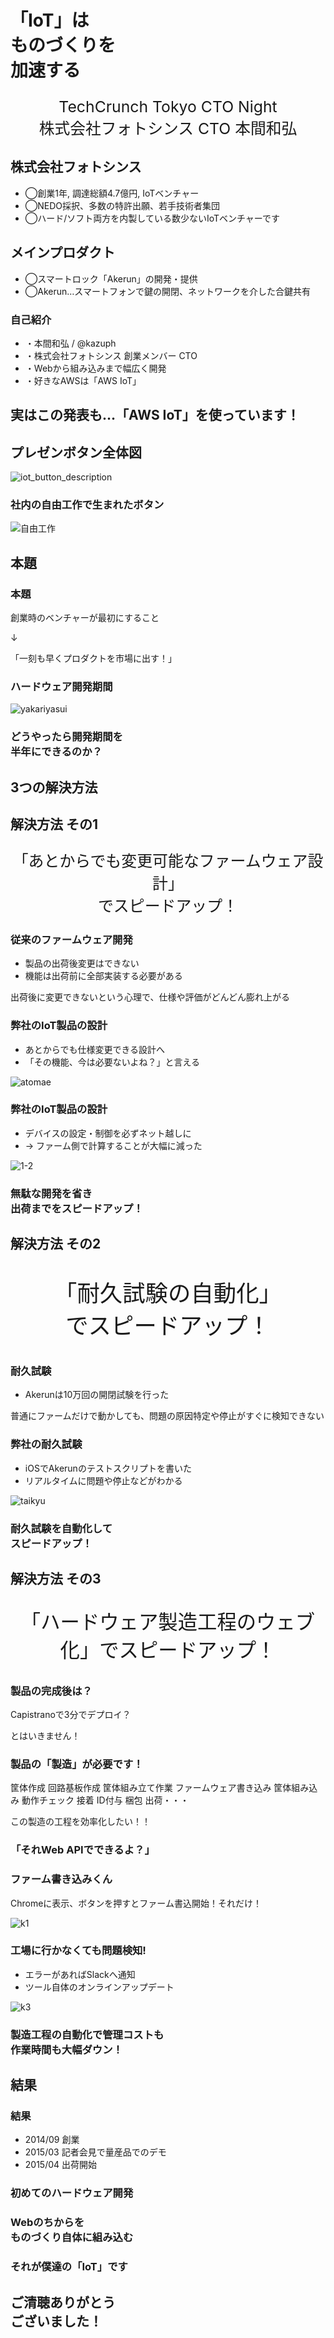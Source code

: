 

# 「IoT」は<br>ものづくりを<br>加速する

<center>
<p style="font-size:177%;text-align:center;">
TechCrunch Tokyo CTO Night<br>
株式会社フォトシンス CTO 本間和弘
</p>
</center>

## 株式会社フォトシンス
<!-- image ./images/wakate.png -->

- ◯創業1年, 調達総額4.7億円, IoTベンチャー
- ◯NEDO採択、多数の特許出願、若手技術者集団
- ◯ハード/ソフト両方を内製している数少ないIoTベンチャーです

## メインプロダクト
<!-- image ./images/yapc_akerun.jpg -->

- ◯スマートロック「Akerun」の開発・提供
- ◯Akerun…スマートフォンで鍵の開閉、ネットワークを介した合鍵共有

### 自己紹介
<!-- image ./images/yapc2015-01.jpg -->

- ・本間和弘 / @kazuph
- ・株式会社フォトシンス 創業メンバー CTO
- ・Webから組み込みまで幅広く開発
- ・好きなAWSは「AWS IoT」

## 実はこの発表も…「AWS IoT」を使っています！
<!-- image ./images/iot_button.jpg -->

## プレゼンボタン全体図

![iot_button_description](./images/iot_button_description.png)

### 社内の自由工作で生まれたボタン

![自由工作](./images/henshin.png)

## 本題

### 本題

創業時のベンチャーが最初にすること

↓

「一刻も早くプロダクトを市場に出す！」

### ハードウェア開発期間

![yakariyasui](./images/wakariyasui_zu.png)

### どうやったら開発期間を<br>半年にできるのか？

## 3つの解決方法

## 解決方法 その1

<p style="font-size:178%;text-align:center;">「あとからでも変更可能なファームウェア設計」<br>でスピードアップ！</p>

### 従来のファームウェア開発

- 製品の出荷後変更はできない
- 機能は出荷前に全部実装する必要がある

出荷後に変更できないという心理で、仕様や評価がどんどん膨れ上がる

### 弊社のIoT製品の設計

- あとからでも仕様変更できる設計へ
- 「その機能、今は必要ないよね？」と言える

![atomae](./images/atomae.png)

### 弊社のIoT製品の設計

- デバイスの設定・制御を必ずネット越しに
- → ファーム側で計算することが大幅に減った

![1-2](./images/1-2.png)

### 無駄な開発を省き<br>出荷までをスピードアップ！

## 解決方法 その2

<p style="font-size:260%;text-align:center;">「耐久試験の自動化」<br>でスピードアップ！</p>

### 耐久試験

- Akerunは10万回の開閉試験を行った

普通にファームだけで動かしても、問題の原因特定や停止がすぐに検知できない

### 弊社の耐久試験

- iOSでAkerunのテストスクリプトを書いた
- リアルタイムに問題や停止などがわかる

![taikyu](./images/taikyu_gram.png)

### 耐久試験を自動化して<br>スピードアップ！

## 解決方法 その3

<p style="font-size:224%;text-align:center;">「ハードウェア製造工程のウェブ化」でスピードアップ！</p>

### 製品の完成後は？

Capistranoで3分でデプロイ？

とはいきません！

### 製品の「製造」が必要です！
<!-- image ./images/kojo.jpg -->

筐体作成 回路基板作成 筐体組み立て作業 ファームウェア書き込み 筐体組み込み 動作チェック 接着 ID付与 梱包 出荷・・・

この製造の工程を効率化したい！！

### 「それWeb APIでできるよ？」

### ファーム書き込みくん

Chromeに表示、ボタンを押すとファーム書込開始！それだけ！

![k1](./images/kakikomikun1.png)

### 工場に行かなくても問題検知!

- エラーがあればSlackへ通知
- ツール自体のオンラインアップデート

![k3](./images/kakikomikun3.png)

### 製造工程の自動化で管理コストも<br>作業時間も大幅ダウン！

## 結果
<!-- image images/kaiken2.png -->

### 結果
<!-- image images/kaiken.png -->

- 2014/09 創業
- 2015/03 記者会見で量産品でのデモ
- 2015/04 出荷開始

### 初めてのハードウェア開発

### Webのちからを<br>ものづくり自体に組み込む

### それが僕達の「IoT」です

## ご清聴ありがとう<br>ございました！
<!-- image images/last.jpg -->

